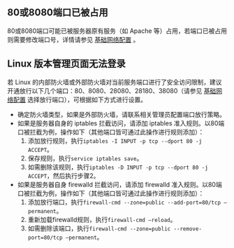 ## 80或8080端口已被占用
80或8080端口可能已被服务器原有服务（如 Apache 等）占用，若端口已被占用则需要修改端口号，详情请参见  [基础网络配置](https://cloud.tencent.com/document/product/1009/39926) 。

## Linux 版本管理页面无法登录
若 Linux 的内部防火墙或外部防火墙对当前服务端口进行了安全访问限制，建议开通放行以下几个端口：80、8080、28080、28180、38080（请参见 [基础网络配置](https://cloud.tencent.com/document/product/1009/39926) 选择放行端口），可根据如下方式进行设置。
- 确定防火墙类型，如果是外部防火墙，请联系相关管理员配置端口放行策略。
- 如果是服务器自身的 iptables 拦截访问，请添加 iptables 准入规则。以80端口被拦截为例，操作如下（其他端口皆可通过此操作进行规则添加）：
	1. 添加放行规则，执行`iptables -I INPUT -p tcp --dport 80 -j ACCEPT`。
	2. 保存规则，执行`service iptables save`。
	3. 如需删除该规则，执行`iptables -D INPUT -p tcp --dport 80 -j ACCEPT`，然后执行步骤2。
- 如果是服务器自身 firewalld 拦截访问，请添加 firewalld 准入规则。以80端口被拦截为例，操作如下（其他端口皆可通过此操作进行规则添加）：
	1. 添加放行端口，执行`firewall-cmd --zone=public --add-port=80/tcp –permanent`。
	2. 重新加载firewalld规则，执行`firewall-cmd –reload`。
	3. 如需删除该端口，执行`firewall-cmd --zone=public --remove-port=80/tcp –permanent`。
